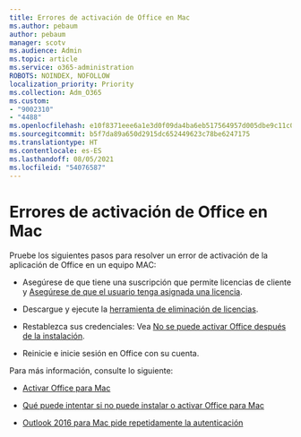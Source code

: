 ```yaml
---
title: Errores de activación de Office en Mac
ms.author: pebaum
author: pebaum
manager: scotv
ms.audience: Admin
ms.topic: article
ms.service: o365-administration
ROBOTS: NOINDEX, NOFOLLOW
localization_priority: Priority
ms.collection: Adm_O365
ms.custom:
- "9002310"
- "4488"
ms.openlocfilehash: e10f8371eee6a1e3d0f09da4ba6eb517564957d005dbe9c11c00c35a640fbd0d
ms.sourcegitcommit: b5f7da89a650d2915dc652449623c78be6247175
ms.translationtype: HT
ms.contentlocale: es-ES
ms.lasthandoff: 08/05/2021
ms.locfileid: "54076587"
---
```

# <a name="office-activation-errors-on-mac"></a>Errores de activación de Office en Mac

Pruebe los siguientes pasos para resolver un error de activación de la aplicación de Office en un equipo MAC:

- Asegúrese de que tiene una suscripción que permite licencias de cliente y [Asegúrese de que el usuario tenga asignada una licencia](https://docs.microsoft.com/microsoft-365/admin/add-users/add-users).

- Descargue y ejecute la [herramienta de eliminación de licencias](https://support.office.com/article/how-to-remove-office-license-files-on-a-mac-b032c0f6-a431-4dad-83a9-6b727c03b193).

- Restablezca sus credenciales: Vea [No se puede activar Office después de la instalación](https://support.office.com/article/5efba2b4-b1e6-4e5f-bf3c-6ab945d03dea#bkmk_cantactivate).

- Reinicie e inicie sesión en Office con su cuenta.

Para más información, consulte lo siguiente:

- [Activar Office para Mac](https://support.office.com/article/activate-office-for-mac-7f6646b1-bb14-422a-9ad4-a53410fcefb2)

- [Qué puede intentar si no puede instalar o activar Office para Mac](https://support.office.com/article/5efba2b4-b1e6-4e5f-bf3c-6ab945d03dea#picktab=activation)

- [Outlook 2016 para Mac pide repetidamente la autenticación](https://docs.microsoft.com/outlook/troubleshoot/sign-in/repeated-prompts-authentication)
